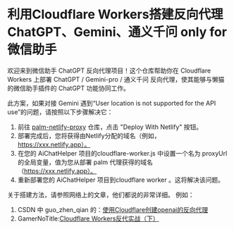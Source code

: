 # 利用Cloudflare Workers搭建反向代理 ChatGPT、Gemini、通义千问 only for 微信助手

欢迎来到微信助手 ChatGPT 反向代理项目！这个仓库帮助你在 Cloudflare Workers 上部署 ChatGPT / Gemini-pro / 通义千问 反向代理，使其能够与懒猫的微信助手插件的 ChatGPT 功能协同工作。

此方案，如果对接 Gemini 遇到“User location is not supported for the API use”的问题，请按照以下步骤解决它：
1. 前往 [palm-netlify-proxy](https://github.com/antergone/palm-netlify-proxy) 仓库，点击 "Deploy With Netlify" 按钮。
2. 部署完成后，您将获得由Netlify分配的域名（例如，https://xxx.netlify.app）。
3. 在您的 AiChatHelper 项目的cloudflare-worker.js 中设置一个名为 proxyUrl 的全局变量，值为您从部署 palm 代理获得的域名（https://xxx.netlify.app）。
4. 重新部署您的 AiChatHelper 项目到cloudflare worker 。这将解决该问题。

关于搭建方法，请参照网络上的文章，他们都说的非常详细。
例如：
1. CSDN 中 guo_zhen_qian 的：[使用Cloudflare创建openai的反向代理](https://blog.csdn.net/guo_zhen_qian/article/details/134957351)
2. GamerNoTitle:[Cloudflare Workers反代实战（下）](https://bili33.top/posts/Cloudflare-Workers-Section2/)


